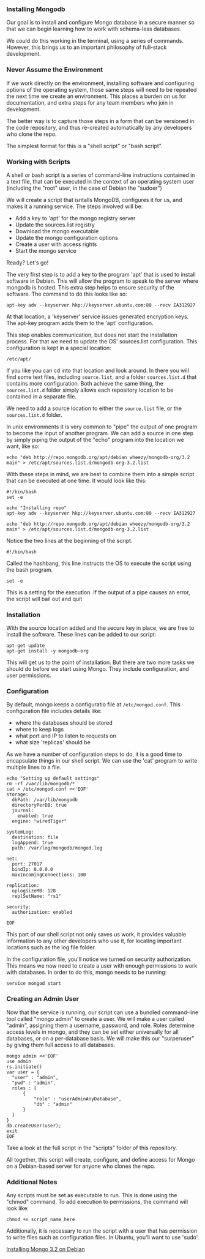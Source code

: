 
### Installing Mongodb

Our goal is to install and configure Mongo database in a secure manner so that we can begin learning how to work with schema-less databases.

We could do this working in the terminal, using a series of commands. However, this brings us to an important philosophy of full-stack development.

### Never Assume the Environment

If we work directly on the environment, installing software and configuring options of the operating system, those same steps will need to be repeated the next time we create an environment. This places a burden on us for documentation, and extra steps for any team members who join in development.

The better way is to capture those steps in a form that can be versioned in the code repository, and thus re-created automatically by any developers who clone the repo.

The simplest format for this is a "shell script" or "bash script".

### Working with Scripts

A shell or bash script is a series of command-line instructions contained in a text file, that can be executed in the context of an operating system user (including the "root" user, in the case of Debian the "sudoer")

We will create a script that isntalls MongoDB, configures it for us, and makes it a running service. The steps involved will be:

* Add a key to 'apt' for the mongo registry server
* Update the sources.list registry
* Download the mongo executable
* Update the mongo configuration options
* Create a user with access rights
* Start the mongo service

Ready? Let's go!

The very first step is to add a key to the program 'apt' that is used to install software in Debian. This will allow the program to speak to the server where mongodb is hosted. This extra step helps to ensure security of the software. The command to do this looks like so:

`apt-key adv --keyserver hkp://keyserver.ubuntu.com:80 --recv EA312927`

At that location, a 'keyserver' service issues generated encryption keys. The apt-key program adds them to the 'apt' configuration.

This step enables communication, but does not start the installation process. For that we need to update the OS' sources.list configuration. This configuration is kept in a special location:

`/etc/apt/`

If you like you can cd into that location and look around. In there you will find some text files, including `source.list`, and a folder `sources.list.d` that contains more configuration. Both achieve the same thing, the `sources.list.d` folder simply allows each repository location to be contained in a separate file.

We need to add a source location to either the `source.list` file, or the `sources.list.d` folder.

In unix environments it is very common to "pipe" the output of one program to become the input of another program. We can add a source in one step by simply piping the output of the "echo" program into the location we want, like so:

```
echo "deb http://repo.mongodb.org/apt/debian wheezy/mongodb-org/3.2 main" > /etc/apt/sources.list.d/mongodb-org-3.2.list
```

With these steps in mind, we are best to combine them into a simple script that can be executed at one time. It would look like this:

```
#!/bin/bash
set -e
 
echo "Installing repo"
apt-key adv --keyserver hkp://keyserver.ubuntu.com:80 --recv EA312927
 
echo "deb http://repo.mongodb.org/apt/debian wheezy/mongodb-org/3.2 main" > /etc/apt/sources.list.d/mongodb-org-3.2.list
```

Notice the two lines at the beginning of the script. 

`#!/bin/bash`

Called the hashbang, this line instructs the OS to execute the script using the bash program.

`set -e`

This is a setting for the execution. If the output of a pipe causes an error, the script will bail out and quit

### Installation

With the source location added and the secure key in place, we are free to install the software. These lines can be added to our script:

```
apt-get update
apt-get install -y mongodb-org
```

This will get us to the point of installation. But there are two more tasks we should do before we start using Mongo. They include configuration, and user permissions.

### Configuration

By default, mongo keeps a configuratio file at `/etc/mongod.conf`. This configuration file includes details like:

* where the databases should be stored
* where to keep logs
* what port and IP to listen to requests on
* what size 'replicas' should be

As we have a number of configuration steps to do, it is a good time to encapsulate things in our shell script. We can use the 'cat' program to write multiple lines to a file.

```
echo "Setting up default settings"
rm -rf /var/lib/mongodb/*
cat > /etc/mongod.conf <<'EOF'
storage:
  dbPath: /var/lib/mongodb
  directoryPerDB: true
  journal:
    enabled: true
  engine: "wiredTiger"
 
systemLog:
  destination: file
  logAppend: true
  path: /var/log/mongodb/mongod.log
 
net:
  port: 27017
  bindIp: 0.0.0.0
  maxIncomingConnections: 100
 
replication:
  oplogSizeMB: 128
  replSetName: "rs1"
 
security:
  authorization: enabled
 
EOF
```

This part of our shell script not only saves us work, it provides valuable information to any other developers who use it, for locating important locations such as the log file folder.

In the configuration file, you'll notice we turned on security authorization. This means we now need to create a user with enough permissions to work with databases. In order to do this, mongo needs to be running:

`service mongod start`

### Creating an Admin User

Now that the service is running, our script can use a bundled command-line tool called "mongo admin" to create a user. We will make a user called "admin", assigning them a username, password, and role. Roles determine access levels in mongo, and they can be set either universally for all databases, or on a per-database basis. We will make this our "surperuser" by giving them full access to all databases.

```
mongo admin <<'EOF'
use admin
rs.initiate()
var user = {
  "user" : "admin",
  "pwd" : "admin",
  roles : [
      {
          "role" : "userAdminAnyDatabase",
          "db" : "admin"
      }
  ]
}
db.createUser(user);
exit
EOF
```

Take a look at the full script in the "scripts" folder of this repository.

All together, this script will create, configure, and define access for Mongo on a Debian-based server for anyone who clones the repo.

### Additional Notes

Any scripts must be set as executable to run. This is done using the "chmod" command. To add execution to permissions, the command will look like:

`chmod +x script_name_here`

Additionally, it is necessary to run the script with a user that has permission to write files such as configuration files. In Ubuntu, you'll want to use 'sudo'.


[Installing Mongo 3.2 on Debian](https://www.jamescoyle.net/how-to/supporting-scripts/2427-mongodb-3-2-bash-install-script)